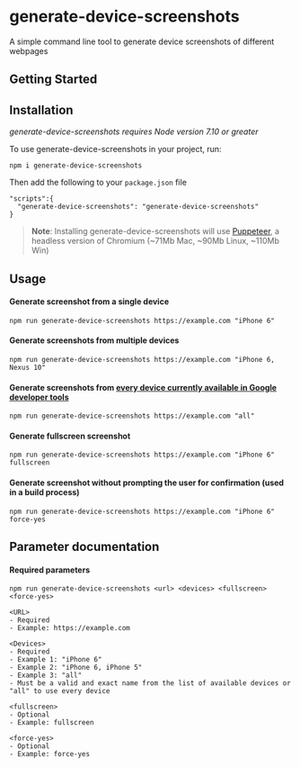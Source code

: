 # generate-device-screenshots
A simple command line tool to generate device screenshots of different webpages

## Getting Started

## Installation
*generate-device-screenshots requires Node version 7.10 or greater*

To use generate-device-screenshots in your project, run:
```
npm i generate-device-screenshots
```

Then add the following to your `package.json` file
```
"scripts":{
  "generate-device-screenshots": "generate-device-screenshots"
}
```


> **Note**: Installing generate-device-screenshots will use [Puppeteer](https://github.com/GoogleChrome/puppeteer), a headless version of Chromium (~71Mb Mac, ~90Mb Linux, ~110Mb Win)



## Usage
#### Generate screenshot from a single device
`npm run generate-device-screenshots https://example.com "iPhone 6"`

#### Generate screenshots from multiple devices
`npm run generate-device-screenshots https://example.com "iPhone 6, Nexus 10"`

#### Generate screenshots from [every device currently available in Google developer tools](https://github.com/GoogleChrome/puppeteer/blob/master/DeviceDescriptors.js)
`npm run generate-device-screenshots https://example.com "all"`

#### Generate fullscreen screenshot
`npm run generate-device-screenshots https://example.com "iPhone 6" fullscreen`

#### Generate screenshot without prompting the user for confirmation (used in a build process)
`npm run generate-device-screenshots https://example.com "iPhone 6" force-yes`


## Parameter documentation

#### Required parameters
`npm run generate-device-screenshots <url> <devices> <fullscreen> <force-yes>`

```
<URL>
- Required
- Example: https://example.com
```

```
<Devices>
- Required
- Example 1: "iPhone 6"
- Example 2: "iPhone 6, iPhone 5"
- Example 3: "all"
- Must be a valid and exact name from the list of available devices or "all" to use every device
```

```
<fullscreen>
- Optional
- Example: fullscreen
```

```
<force-yes>
- Optional
- Example: force-yes
```
